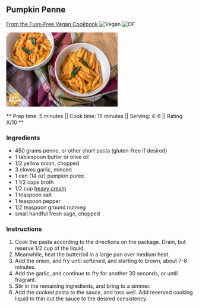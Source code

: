 ## Pumpkin Penne

[From the Fuss-Free Vegan Cookbook](https://www.amazon.ca/s?k=fuss+free+vegan&crid=2QXY700P3THUW&sprefix=fuss+fr%2Caps%2C-1&ref=nb_sb_ss_i_1_6)
![Vegan](https://img.shields.io/badge/-Vegan-brightgreen.svg)
![DF](https://img.shields.io/badge/-Dairy--free-blue.svg)

![Picture](../img/pumpkin_penne.jpg)

** Prep time: 5 minutes || Cook time: 15 minutes || Serving: 4-6 || Rating X/10 **

### Ingredients

- 450 grams penne, or other short pasta (gluten-free if desired)
- 1 tablespoon butter or olive oil
- 1/2 yellow onion, chopped
- 3 cloves garlic, minced
- 1 can (14 oz) pumpkin puree
- 1 1/2 cups broth
- 1/2 cup [heavy cream](../sauces/vegan_heavy_cream.md)
- 1 teaspoon salt
- 1 teaspoon pepper
- 1/2 teaspoon ground nutmeg
- small handful fresh sage, chopped

### Instructions

1. Cook the pasta according to the directions on the package. Drain, but reserve 1/2 cup of the liquid.
1. Meanwhile, heat the butter/oil in a large pan over medium heat.
1. Add the onion, and fry until softened, and starting to brown, about 7-8 minutes.
1. Add the garlic, and continue to fry for another 30 seconds, or until fragrant.
1. Stir in the remaining ingredients, and bring to a simmer. 
1. Add the cooked pasta to the sauce, and toss well. Add reserved cooking liquid to thin out the sauce to the desired consistency.
